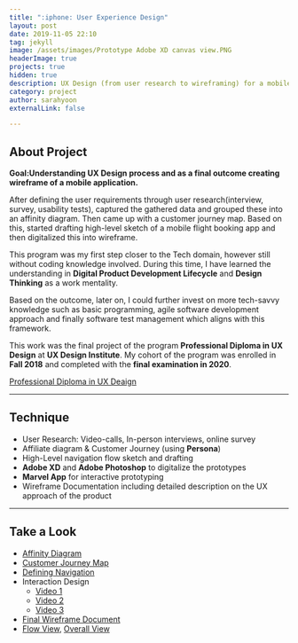 ```yaml
---
title: ":iphone: User Experience Design"
layout: post
date: 2019-11-05 22:10
tag: jekyll
image: /assets/images/Prototype Adobe XD canvas view.PNG
headerImage: true
projects: true
hidden: true
description: UX Design (from user research to wireframing) for a mobile flight booking app.
category: project
author: sarahyoon
externalLink: false

---
```


## About Project

**Goal:Understanding UX Design process and as a final outcome creating wireframe of a mobile application.**

After defining the user requirements through user research(interview, survey, usability tests), captured the gathered data and grouped these into an affinity diagram. Then came up with a customer journey map. Based on this, started drafting high-level sketch of a mobile flight booking app and then digitalized this into wireframe. 

This program was my first step closer to the Tech domain, however still without coding knowledge involved. During this time,  I have learned the understanding in **Digital Product Development Lifecycle** and **Design Thinking** as a work mentality. 

Based on the outcome, later on, I could further invest on more tech-savvy knowledge such as basic programming, agile software development approach and finally software test management which aligns with this framework.

This work was the final project of the program **Professional Diploma in UX Design** at **UX Design Institute**. My cohort of the program was enrolled in **Fall 2018** and completed with the **final examination in 2020**.

[Professional Diploma in UX Deaign](/assets/images/uxdesigndiploma.PNG)

---

## Technique

- User Research: Video-calls, In-person interviews, online survey 
- Affiliate diagram & Customer Journey (using **Persona**)
- High-Level navigation flow sketch and drafting
- **Adobe XD** and **Adobe Photoshop** to digitalize the prototypes
- **Marvel App** for interactive prototyping
- Wireframe Documentation including detailed description on the UX approach of the product

---

## Take a Look
- [Affinity Diagram](/assets/docs/Project%205_Affinity%20Diagram_Yoon_20190925.pdf) 
- [Customer Journey Map](/assets/images/customerjourney.PNG) 
- [Defining Navigation](/assets/docs/Project%2010_Define%20Navigation%20for%20Mobile_Yoon_20190926.pdf) 
- Interaction Design
    - [Video 1](/assets/videos/Final%20Prototype%20Interaction_video.mp4) 
    - [Video 2](/assets/videos/Final%20Prototype%20Interaction_video2.mp4) 
    - [Video 3](/assets/videos/Final%20Prototype%20Interaction_video3.mp4) 
- [Final Wireframe Document](/assets/docs/Project%2016_Wireframe%20for%20Mobile_Yoon_20191105.pdf) 
- [Flow View](/assets/images/Prototype%20Flows.PNG), [Overall View](/assets/images/Prototype%20Adobe%20XD%20canvas%20view.PNG)